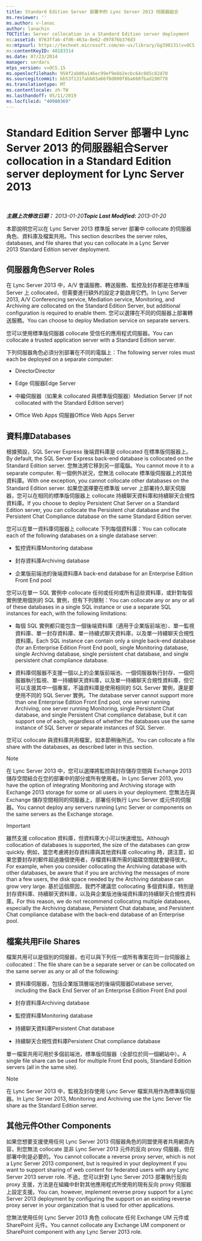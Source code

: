 ```yaml
---
title: Standard Edition Server 部署中的 Lync Server 2013 伺服器組合
ms.reviewer: ''
ms.author: v-lanac
author: lanachin
TOCTitle: Server collocation in a Standard Edition server deployment
ms:assetid: 0763ffab-4fd6-463a-8e62-d97876b376d3
ms:mtpsurl: https://technet.microsoft.com/en-us/library/Gg398131(v=OCS.15)
ms:contentKeyID: 48183314
ms.date: 07/23/2014
manager: serdars
mtps_version: v=OCS.15
ms.openlocfilehash: 950f2ab06a146ec99ef9ebb2ecbc64c885c82d70
ms.sourcegitcommit: bb53f131fabb03a66f0d000f8ba668fbad190778
ms.translationtype: MT
ms.contentlocale: zh-TW
ms.lasthandoff: 05/11/2019
ms.locfileid: "40980369"
---
```

<div data-xmlns="http://www.w3.org/1999/xhtml">

<div class="topic" data-xmlns="http://www.w3.org/1999/xhtml" data-msxsl="urn:schemas-microsoft-com:xslt" data-cs="http://msdn.microsoft.com/en-us/">

<div data-asp="http://msdn2.microsoft.com/asp">

# <a name="server-collocation-in-a-standard-edition-server-deployment-for-lync-server-2013"></a><span data-ttu-id="3c395-102">Standard Edition Server 部署中 Lync Server 2013 的伺服器組合</span><span class="sxs-lookup"><span data-stu-id="3c395-102">Server collocation in a Standard Edition server deployment for Lync Server 2013</span></span>

</div>

<div id="mainSection">

<div id="mainBody">

<span> </span>

<span data-ttu-id="3c395-103">_**主題上次修改日期：** 2013-01-20_</span><span class="sxs-lookup"><span data-stu-id="3c395-103">_**Topic Last Modified:** 2013-01-20_</span></span>

<span data-ttu-id="3c395-104">本節說明您可以在 Lync Server 2013 標準版 server 部署中 collocate 的伺服器角色、資料庫及檔案共用。</span><span class="sxs-lookup"><span data-stu-id="3c395-104">This section describes the server roles, databases, and file shares that you can collocate in a Lync Server 2013 Standard Edition server deployment.</span></span>

<div>

## <a name="server-roles"></a><span data-ttu-id="3c395-105">伺服器角色</span><span class="sxs-lookup"><span data-stu-id="3c395-105">Server Roles</span></span>

<span data-ttu-id="3c395-106">在 Lync Server 2013 中，A/V 會議服務、轉送服務、監控及封存都是在標準版 Server 上 collocated，但需要進行額外的設定才能啟用它們。</span><span class="sxs-lookup"><span data-stu-id="3c395-106">In Lync Server 2013, A/V Conferencing service, Mediation service, Monitoring, and Archiving are collocated on the Standard Edition Server, but additional configuration is required to enable them.</span></span> <span data-ttu-id="3c395-107">您可以選擇在不同的伺服器上部署轉送服務。</span><span class="sxs-lookup"><span data-stu-id="3c395-107">You can choose to deploy Mediation service on separate servers.</span></span>

<span data-ttu-id="3c395-108">您可以使用標準版伺服器 collocate 受信任的應用程式伺服器。</span><span class="sxs-lookup"><span data-stu-id="3c395-108">You can collocate a trusted application server with a Standard Edition server.</span></span>

<span data-ttu-id="3c395-109">下列伺服器角色必須分別部署在不同的電腦上：</span><span class="sxs-lookup"><span data-stu-id="3c395-109">The following server roles must each be deployed on a separate computer:</span></span>

  - <span data-ttu-id="3c395-110">Director</span><span class="sxs-lookup"><span data-stu-id="3c395-110">Director</span></span>

  - <span data-ttu-id="3c395-111">Edge 伺服器</span><span class="sxs-lookup"><span data-stu-id="3c395-111">Edge Server</span></span>

  - <span data-ttu-id="3c395-112">中繼伺服器（如果未 collocated 與標準版伺服器）</span><span class="sxs-lookup"><span data-stu-id="3c395-112">Mediation Server (if not collocated with the Standard Edition server)</span></span>

  - <span data-ttu-id="3c395-113">Office Web Apps 伺服器</span><span class="sxs-lookup"><span data-stu-id="3c395-113">Office Web Apps Server</span></span>

</div>

<div>

## <a name="databases"></a><span data-ttu-id="3c395-114">資料庫</span><span class="sxs-lookup"><span data-stu-id="3c395-114">Databases</span></span>

<span data-ttu-id="3c395-115">根據預設，SQL Server Express 後端資料庫是 collocated 在標準版伺服器上。</span><span class="sxs-lookup"><span data-stu-id="3c395-115">By default, the SQL Server Express back-end database is collocated on the Standard Edition server.</span></span> <span data-ttu-id="3c395-116">您無法將它移到另一部電腦。</span><span class="sxs-lookup"><span data-stu-id="3c395-116">You cannot move it to a separate computer.</span></span> <span data-ttu-id="3c395-117">有一個例外狀況，您無法 collocate 標準版伺服器上的其他資料庫。</span><span class="sxs-lookup"><span data-stu-id="3c395-117">With one exception, you cannot collocate other databases on the Standard Edition server.</span></span> <span data-ttu-id="3c395-118">如果您選擇要在標準版 server 上部署持久聊天伺服器，您可以在相同的標準版伺服器上 collocate 持續聊天資料庫和持續聊天合規性資料庫。</span><span class="sxs-lookup"><span data-stu-id="3c395-118">If you choose to deploy Persistent Chat Server on a Standard Edition server, you can collocate the Persistent chat database and the Persistent Chat Compliance database on the same Standard Edition server.</span></span>

<span data-ttu-id="3c395-119">您可以在單一資料庫伺服器上 collocate 下列每個資料庫：</span><span class="sxs-lookup"><span data-stu-id="3c395-119">You can collocate each of the following databases on a single database server:</span></span>

  - <span data-ttu-id="3c395-120">監控資料庫</span><span class="sxs-lookup"><span data-stu-id="3c395-120">Monitoring database</span></span>

  - <span data-ttu-id="3c395-121">封存資料庫</span><span class="sxs-lookup"><span data-stu-id="3c395-121">Archiving database</span></span>

  - <span data-ttu-id="3c395-122">企業版前端池的後端資料庫</span><span class="sxs-lookup"><span data-stu-id="3c395-122">A back-end database for an Enterprise Edition Front End pool</span></span>

<span data-ttu-id="3c395-123">您可以在單一 SQL 實例中 collocate 任何或任何或所有這些資料庫，或針對每個實例使用個別的 SQL 實例，但有下列限制：</span><span class="sxs-lookup"><span data-stu-id="3c395-123">You can collocate any or any or all of these databases in a single SQL instance or use a separate SQL instances for each, with the following limitations:</span></span>

  - <span data-ttu-id="3c395-124">每個 SQL 實例都只能包含一個後端資料庫（適用于企業版前端池）、單一監視資料庫、單一封存資料庫、單一持續式聊天資料庫，以及單一持續聊天合規性資料庫。</span><span class="sxs-lookup"><span data-stu-id="3c395-124">Each SQL instance can contain only a single back-end database (for an Enterprise Edition Front End pool), single Monitoring database, single Archiving database, single persistent chat database, and single persistent chat compliance database.</span></span>

  - <span data-ttu-id="3c395-125">資料庫伺服器不支援一個以上的企業版前端池、一個伺服器執行封存、一個伺服器執行監視、單一持續聊天資料庫，以及單一持續聊天合規性資料庫，但它可以支援其中一個專案，不論資料庫是使用相同的 SQL Server 實例，還是要使用不同的 SQL Server 實例。</span><span class="sxs-lookup"><span data-stu-id="3c395-125">The database server cannot support more than one Enterprise Edition Front End pool, one server running Archiving, one server running Monitoring, single Persistent Chat database, and single Persistent Chat compliance database, but it can support one of each, regardless of whether the databases use the same instance of SQL Server or separate instances of SQL Server.</span></span>

<span data-ttu-id="3c395-126">您可以 collocate 與資料庫共用檔案，如本節稍後所述。</span><span class="sxs-lookup"><span data-stu-id="3c395-126">You can collocate a file share with the databases, as described later in this section.</span></span>

<div>


> [!NOTE]  
> <span data-ttu-id="3c395-127">在 Lync Server 2013 中，您可以選擇將監控與封存儲存空間與 Exchange 2013 儲存空間結合在您的部署中的部分或所有使用者。</span><span class="sxs-lookup"><span data-stu-id="3c395-127">In Lync Server 2013, you have the option of integrating Monitoring and Archiving storage with Exchange 2013 storage for some or all users in your deployment.</span></span> <span data-ttu-id="3c395-128">您無法在與 Exchange 儲存空間相同的伺服器上，部署任何執行 Lync Server 或元件的伺服器。</span><span class="sxs-lookup"><span data-stu-id="3c395-128">You cannot deploy any servers running Lync Server or components on the same servers as the Exchange storage.</span></span>



</div>

<div>


> [!IMPORTANT]  
> <span data-ttu-id="3c395-129">雖然支援 collocation 資料庫，但資料庫大小可以快速增加。</span><span class="sxs-lookup"><span data-stu-id="3c395-129">Although collocation of databases is supported, the size of the databases can grow quickly.</span></span> <span data-ttu-id="3c395-130">例如，當您考慮將封存資料庫與其他資料庫 collocating 時，請注意，如果您要封存的郵件超過幾個使用者，存檔資料庫所需的磁碟空間就會變得很大。</span><span class="sxs-lookup"><span data-stu-id="3c395-130">For example, when you consider collocating the Archiving database with other databases, be aware that if you are archiving the messages of more than a few users, the disk space needed by the Archiving database can grow very large.</span></span> <span data-ttu-id="3c395-131">基於這個原因，我們不建議您 collocating 多個資料庫，特別是封存資料庫、持續聊天資料庫，以及與企業版池後端資料庫的持續聊天合規性資料庫。</span><span class="sxs-lookup"><span data-stu-id="3c395-131">For this reason, we do not recommend collocating multiple databases, especially the Archiving database, Persistent Chat database, and Persistent Chat compliance database with the back-end database of an Enterprise pool.</span></span>



</div>

</div>

<div>

## <a name="file-shares"></a><span data-ttu-id="3c395-132">檔案共用</span><span class="sxs-lookup"><span data-stu-id="3c395-132">File Shares</span></span>

<span data-ttu-id="3c395-133">檔案共用可以是個別的伺服器，也可以與下列任一或所有專案在同一台伺服器上 collocated：</span><span class="sxs-lookup"><span data-stu-id="3c395-133">The file share can be a separate server or can be collocated on the same server as any or all of the following:</span></span>

  - <span data-ttu-id="3c395-134">資料庫伺服器，包括企業版頂層端池的後端伺服器</span><span class="sxs-lookup"><span data-stu-id="3c395-134">Database server, including the Back End Server of an Enterprise Edition Front End pool</span></span>

  - <span data-ttu-id="3c395-135">封存資料庫</span><span class="sxs-lookup"><span data-stu-id="3c395-135">Archiving database</span></span>

  - <span data-ttu-id="3c395-136">監控資料庫</span><span class="sxs-lookup"><span data-stu-id="3c395-136">Monitoring database</span></span>

  - <span data-ttu-id="3c395-137">持續聊天資料庫</span><span class="sxs-lookup"><span data-stu-id="3c395-137">Persistent Chat database</span></span>

  - <span data-ttu-id="3c395-138">持續聊天合規性資料庫</span><span class="sxs-lookup"><span data-stu-id="3c395-138">Persistent Chat compliance database</span></span>

<span data-ttu-id="3c395-139">單一檔案共用可用於多個前端池，標準版伺服器（全部位於同一個網站中）。</span><span class="sxs-lookup"><span data-stu-id="3c395-139">A single file share can be used for multiple Front End pools, Standard Edition servers (all in the same site).</span></span>

<div>


> [!NOTE]  
> <span data-ttu-id="3c395-140">在 Lync Server 2013 中，監視及封存使用 Lync Server 檔案共用作為標準版伺服器。</span><span class="sxs-lookup"><span data-stu-id="3c395-140">In Lync Server 2013, Monitoring and Archiving use the Lync Server file share as the Standard Edition server.</span></span>



</div>

</div>

<div>

## <a name="other-components"></a><span data-ttu-id="3c395-141">其他元件</span><span class="sxs-lookup"><span data-stu-id="3c395-141">Other Components</span></span>

<span data-ttu-id="3c395-142">如果您想要支援使用任何 Lync Server 2013 伺服器角色的同盟使用者共用網頁內容，則您無法 collocate 並非 Lync Server 2013 元件的反向 proxy 伺服器，但在部署中則是必要的。</span><span class="sxs-lookup"><span data-stu-id="3c395-142">You cannot collocate a reverse proxy server, which is not a Lync Server 2013 component, but is required in your deployment if you want to support sharing of web content for federated users with any Lync Server 2013 server role.</span></span> <span data-ttu-id="3c395-143">不過，您可以針對 Lync Server 2013 部署執行反向 proxy 支援，方法是在組織中針對其他應用程式所使用的現有反向 proxy 伺服器上設定支援。</span><span class="sxs-lookup"><span data-stu-id="3c395-143">You can, however, implement reverse proxy support for a Lync Server 2013 deployment by configuring the support on an existing reverse proxy server in your organization that is used for other applications.</span></span>

<span data-ttu-id="3c395-144">您無法使用任何 Lync Server 2013 角色 collocate 任何 Exchange UM 元件或 SharePoint 元件。</span><span class="sxs-lookup"><span data-stu-id="3c395-144">You cannot collocate any Exchange UM component or SharePoint component with any Lync Server 2013 role.</span></span>

</div>

</div>

<span> </span>

</div>

</div>

</div>

